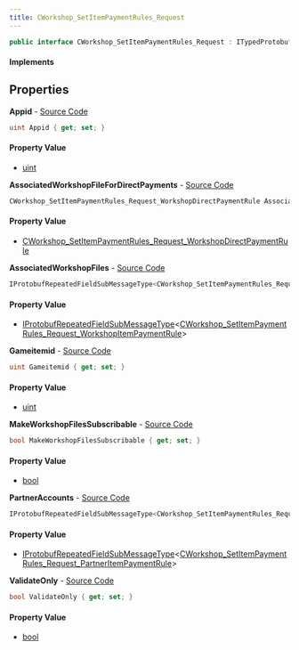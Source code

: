```yaml
---
title: CWorkshop_SetItemPaymentRules_Request
---
```


```csharp
public interface CWorkshop_SetItemPaymentRules_Request : ITypedProtobuf<CWorkshop_SetItemPaymentRules_Request>, INativeHandle
```

#### Implements

## Properties

**Appid** - [Source Code](https://github.com/swiftly-solution/swiftlys2/blob/master/managed/src/SwiftlyS2.Generated/Protobufs/Interfaces/CWorkshop_SetItemPaymentRules_Request.cs#L13)

```csharp
uint Appid { get; set; }
```

#### Property Value

- [uint](https://learn.microsoft.com/dotnet/api/system.uint32)

**AssociatedWorkshopFileForDirectPayments** - [Source Code](https://github.com/swiftly-solution/swiftlys2/blob/master/managed/src/SwiftlyS2.Generated/Protobufs/Interfaces/CWorkshop_SetItemPaymentRules_Request.cs#L31)

```csharp
CWorkshop_SetItemPaymentRules_Request_WorkshopDirectPaymentRule AssociatedWorkshopFileForDirectPayments { get; }
```

#### Property Value

- [CWorkshop_SetItemPaymentRules_Request_WorkshopDirectPaymentRule](/docs/api/shared/protobufdefinitions/cworkshop_setitempaymentrules_request_workshopdirectpaymentrule)

**AssociatedWorkshopFiles** - [Source Code](https://github.com/swiftly-solution/swiftlys2/blob/master/managed/src/SwiftlyS2.Generated/Protobufs/Interfaces/CWorkshop_SetItemPaymentRules_Request.cs#L19)

```csharp
IProtobufRepeatedFieldSubMessageType<CWorkshop_SetItemPaymentRules_Request_WorkshopItemPaymentRule> AssociatedWorkshopFiles { get; }
```

#### Property Value

- [IProtobufRepeatedFieldSubMessageType](/docs/api/shared/netmessages/iprotobufrepeatedfieldsubmessagetype-1)<[CWorkshop_SetItemPaymentRules_Request_WorkshopItemPaymentRule](/docs/api/shared/protobufdefinitions/cworkshop_setitempaymentrules_request_workshopitempaymentrule)>

**Gameitemid** - [Source Code](https://github.com/swiftly-solution/swiftlys2/blob/master/managed/src/SwiftlyS2.Generated/Protobufs/Interfaces/CWorkshop_SetItemPaymentRules_Request.cs#L16)

```csharp
uint Gameitemid { get; set; }
```

#### Property Value

- [uint](https://learn.microsoft.com/dotnet/api/system.uint32)

**MakeWorkshopFilesSubscribable** - [Source Code](https://github.com/swiftly-solution/swiftlys2/blob/master/managed/src/SwiftlyS2.Generated/Protobufs/Interfaces/CWorkshop_SetItemPaymentRules_Request.cs#L28)

```csharp
bool MakeWorkshopFilesSubscribable { get; set; }
```

#### Property Value

- [bool](https://learn.microsoft.com/dotnet/api/system.boolean)

**PartnerAccounts** - [Source Code](https://github.com/swiftly-solution/swiftlys2/blob/master/managed/src/SwiftlyS2.Generated/Protobufs/Interfaces/CWorkshop_SetItemPaymentRules_Request.cs#L22)

```csharp
IProtobufRepeatedFieldSubMessageType<CWorkshop_SetItemPaymentRules_Request_PartnerItemPaymentRule> PartnerAccounts { get; }
```

#### Property Value

- [IProtobufRepeatedFieldSubMessageType](/docs/api/shared/netmessages/iprotobufrepeatedfieldsubmessagetype-1)<[CWorkshop_SetItemPaymentRules_Request_PartnerItemPaymentRule](/docs/api/shared/protobufdefinitions/cworkshop_setitempaymentrules_request_partneritempaymentrule)>

**ValidateOnly** - [Source Code](https://github.com/swiftly-solution/swiftlys2/blob/master/managed/src/SwiftlyS2.Generated/Protobufs/Interfaces/CWorkshop_SetItemPaymentRules_Request.cs#L25)

```csharp
bool ValidateOnly { get; set; }
```

#### Property Value

- [bool](https://learn.microsoft.com/dotnet/api/system.boolean)

